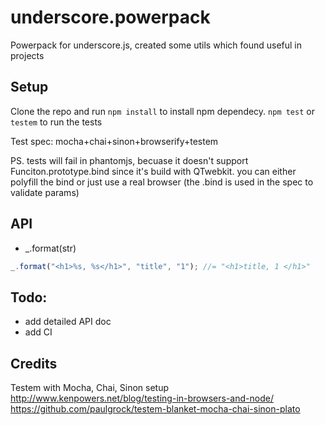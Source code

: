 underscore.powerpack
====================

Powerpack for underscore.js, created some utils which found useful in projects

## Setup
   
Clone the repo and run `npm install` to install npm dependecy. `npm test` or `testem` to run the tests
 
Test spec: mocha+chai+sinon+browserify+testem

PS. tests will fail in phantomjs, becuase it doesn't support Funciton.prototype.bind since it's build with QTwebkit. you can either polyfill the bind or just use a real browser (the .bind is used in the spec to validate params)

## API

- _.format(str) 
```js
_.format("<h1>%s, %s</h1>", "title", "1"); //= "<h1>title, 1 </h1>"
```

## Todo: 

- add detailed API doc 
- add CI

## Credits 
 
Testem with Mocha, Chai, Sinon setup http://www.kenpowers.net/blog/testing-in-browsers-and-node/
https://github.com/paulgrock/testem-blanket-mocha-chai-sinon-plato
